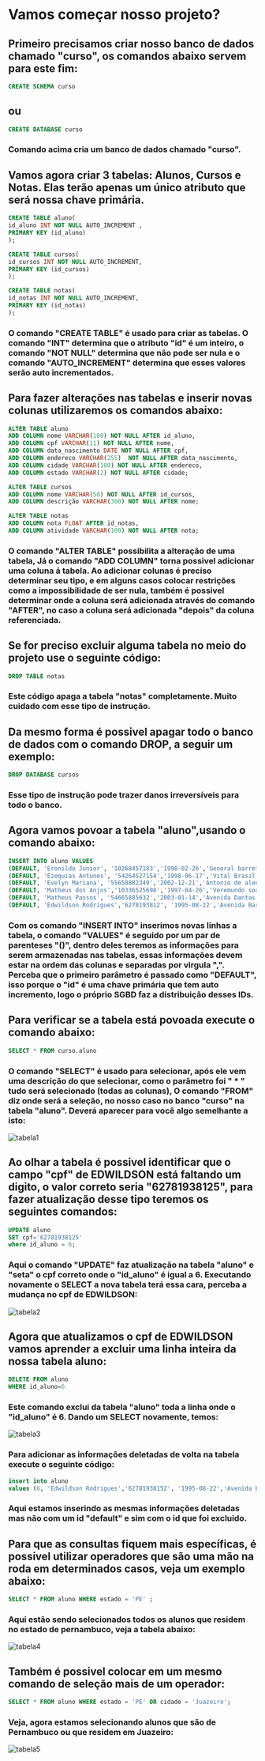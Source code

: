 # Vamos começar nosso projeto?
## Primeiro precisamos criar nosso banco de dados chamado "curso", os comandos abaixo servem para este fim:
```sql
CREATE SCHEMA curso
```
## ou
```sql
CREATE DATABASE curso
```
### Comando acima cria um banco de dados chamado "curso".
## Vamos agora criar 3 tabelas: Alunos, Cursos e Notas. Elas terão apenas um único atributo que será nossa chave primária.
```sql
CREATE TABLE aluno(
id_aluno INT NOT NULL AUTO_INCREMENT ,
PRIMARY KEY (id_aluno)
);
```
```sql
CREATE TABLE cursos(
id_cursos INT NOT NULL AUTO_INCREMENT,
PRIMARY KEY (id_cursos)
);
```
```sql
CREATE TABLE notas(
id_notas INT NOT NULL AUTO_INCREMENT,
PRIMARY KEY (id_notas)
);
```
### O comando "CREATE TABLE" é usado para criar as tabelas. O comando "INT" determina que o atributo "id" é um inteiro, o comando "NOT NULL" determina que não pode ser nula e o comando "AUTO_INCREMENT" determina que esses valores serão auto incrementados.
## Para fazer alterações nas tabelas e inserir novas colunas utilizaremos os comandos abaixo:
```sql
ALTER TABLE aluno
ADD COLUMN nome VARCHAR(100) NOT NULL AFTER id_aluno,
ADD COLUMN cpf VARCHAR(11) NOT NULL AFTER nome,
ADD COLUMN data_nascimento DATE NOT NULL AFTER cpf,
ADD COLUMN endereco VARCHAR(255)  NOT NULL AFTER data_nascimento,
ADD COLUMN cidade VARCHAR(100) NOT NULL AFTER endereco,
ADD COLUMN estado VARCHAR(2) NOT NULL AFTER cidade;
```
```sql
ALTER TABLE cursos
ADD COLUMN nome VARCHAR(50) NOT NULL AFTER id_cursos,
ADD COLUMN descrição VARCHAR(300) NOT NULL AFTER nome;
```
```sql
ALTER TABLE notas
ADD COLUMN nota FLOAT AFTER id_notas,
ADD COLUMN atividade VARCHAR(100) NOT NULL AFTER nota;
```
### O comando "ALTER TABLE" possibilita a alteração de uma tabela, Já o comando "ADD COLUMN" torna possivel adicionar uma coluna á tabela. Ao adicionar colunas é preciso determinar seu tipo, e em alguns casos colocar restrições como a impossibilidade de ser nula, também é possivel determinar onde a coluna será adicionada através do comando "AFTER", no caso a coluna será adicionada "depois" da coluna referenciada.  
## Se for preciso excluir alguma tabela no meio do projeto use o seguinte código:
```sql
DROP TABLE notas
```
### Este código apaga a tabela "notas" completamente. Muito cuidado com esse tipo de instrução.
## Da mesmo forma é possivel apagar todo o banco de dados com o comando DROP, a seguir um exemplo:
```sql
DROP DATABASE cursos
```
### Esse tipo de instrução pode trazer danos irreversíveis para todo o banco.
## Agora vamos povoar a tabela "aluno",usando o comando abaixo:
```sql
INSERT INTO aluno VALUES 
(DEFAULT, 'Eronildo Junior', '10268457183','1998-02-26','General barreto de menezes, 80','Petrolina','PE'),
(DEFAULT, 'Ezequias Antunes', '54264527154','1998-06-17','Vital Brasil, 788','Remanso','BA'),
(DEFAULT, 'Evelyn Mariana', '55658882349','2002-12-21','Antonio de alencar sampaio, 321','Salgueiro','PE'),
(DEFAULT, 'Matheus dos Anjos','10336525698','1997-04-26','Veremundo soares, 10','Petrolina','PE'),
(DEFAULT, 'Matheus Passos', '54665885632','2003-01-14','Avenida Dantas Machado, 317B','Belo Horizonte','MG'),
(DEFAULT, 'Edwildson Rodrigues','6278193812', '1995-08-22','Avenida Barão do ouro preto, 820', 'Juazeiro', 'BA');
```
### Com os comando "INSERT INTO" inserimos novas linhas a tabela, o comando "VALUES" é seguido por um par de parenteses "()", dentro deles teremos as informações para serem armazenadas nas tabelas, essas informações devem estar na ordem das colunas e separadas por virgula ",". Perceba que o primeiro parâmetro é passado como "DEFAULT", isso porque o "id" é uma chave primária que tem auto incremento, logo o próprio SGBD faz a distribuição desses IDs.
## Para verificar se a tabela está povoada execute o comando abaixo:
```sql
SELECT * FROM curso.aluno
```
### O comando "SELECT" é usado para selecionar, após ele vem uma descrição do que selecionar, como o parâmetro foi " * " tudo será selecionado (todas as colunas), O comando "FROM" diz onde será a seleção, no nosso caso no banco "curso" na tabela "aluno". Deverá aparecer para você algo semelhante a isto:
![tabela1](https://github.com/ERONILDOJUNIOR/SQL-introdu-o/blob/main/imagens/tabela1.png)
## Ao olhar a tabela é possivel identificar que o campo "cpf" de EDWILDSON está faltando um digito, o valor correto seria "62781938125", para fazer atualização desse tipo teremos os seguintes comandos:
```sql
UPDATE aluno
SET cpf='62781938125'
where id_aluno = 6;
```
### Aqui o comando "UPDATE" faz atualização na tabela "aluno" e "seta" o cpf correto onde o "id_aluno" é igual a 6. Executando novamente o SELECT a nova tabela terá essa cara, perceba a mudança no cpf de EDWILDSON:
![tabela2](https://github.com/ERONILDOJUNIOR/SQL-introdu-o/blob/main/imagens/tabela2.png)
## Agora que atualizamos o cpf de EDWILDSON vamos aprender a excluir uma linha inteira da nossa tabela aluno:
```sql
DELETE FROM aluno
WHERE id_aluno=6
```
### Este comando exclui da tabela "aluno" toda a linha onde o "id_aluno" é 6. Dando um SELECT novamente, temos:
![tabela3](https://github.com/ERONILDOJUNIOR/SQL-introdu-o/blob/main/imagens/tabela3.png)
### Para adicionar as informações deletadas de volta na tabela execute o seguinte código:
```sql
insert into aluno 
values (6, 'Edwildson Rodrigues','62781938152', '1995-08-22','Avenida Barão do ouro preto, 820', 'Juazeiro', 'BA');
```
### Aqui estamos inserindo as mesmas informações deletadas mas não com um id "default" e sim com o id que foi excluido.
## Para que as consultas fiquem mais específicas, é possivel utilizar operadores que são uma mão na roda em determinados casos, veja um exemplo abaixo:
```sql
SELECT * FROM aluno WHERE estado = 'PE' ;
```
### Aqui estão sendo selecionados todos os alunos que residem no estado de pernambuco, veja a tabela abaixo:
![tabela4](https://github.com/ERONILDOJUNIOR/SQL-introdu-o/blob/main/imagens/tabela4.png)
## Também é possivel colocar em um mesmo comando de seleção mais de um operador:
```sql
SELECT * FROM aluno WHERE estado = 'PE' OR cidade = 'Juazeiro';
```
### Veja, agora estamos selecionando alunos que são de Pernambuco ou que residem em Juazeiro:
![tabela5](https://github.com/ERONILDOJUNIOR/SQL-introdu-o/blob/main/imagens/tabela5.png)
